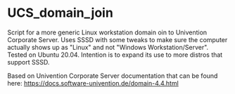 # UCS_domain_join
Script for a more generic Linux workstation domain oin to Univention Corporate Server. Uses SSSD with some tweaks to make sure the computer actually shows up as "Linux" and not "Windows Workstation/Server". Tested on Ubuntu 20.04. Intention is to expand its use to more distros that support SSSD.

Based on Univention Corporate Server documentation that can be found here: https://docs.software-univention.de/domain-4.4.html
